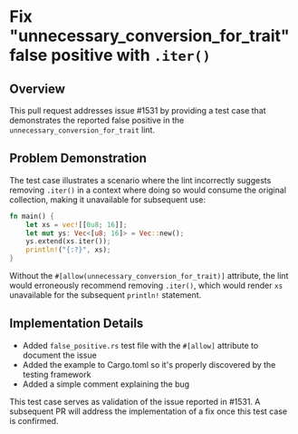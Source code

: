 # Fix "unnecessary_conversion_for_trait" false positive with `.iter()`

## Overview
This pull request addresses issue #1531 by providing a test case that demonstrates the reported false positive in the `unnecessary_conversion_for_trait` lint.

## Problem Demonstration
The test case illustrates a scenario where the lint incorrectly suggests removing `.iter()` in a context where doing so would consume the original collection, making it unavailable for subsequent use:

```rust
fn main() {
    let xs = vec![[0u8; 16]];
    let mut ys: Vec<[u8; 16]> = Vec::new();
    ys.extend(xs.iter());
    println!("{:?}", xs);
}
```

Without the `#[allow(unnecessary_conversion_for_trait)]` attribute, the lint would erroneously recommend removing `.iter()`, which would render `xs` unavailable for the subsequent `println!` statement.

## Implementation Details
- Added `false_positive.rs` test file with the `#[allow]` attribute to document the issue
- Added the example to Cargo.toml so it's properly discovered by the testing framework
- Added a simple comment explaining the bug

This test case serves as validation of the issue reported in #1531. A subsequent PR will address the implementation of a fix once this test case is confirmed. 